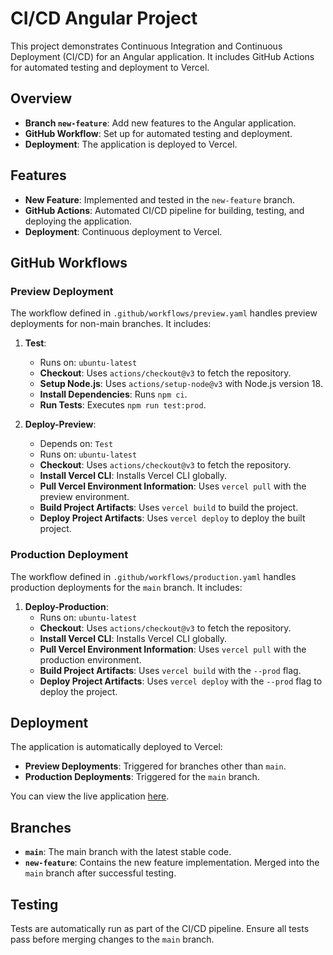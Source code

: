 # CI/CD Angular Project

This project demonstrates Continuous Integration and Continuous Deployment (CI/CD) for an Angular application. It includes GitHub Actions for automated testing and deployment to Vercel.

## Overview

- **Branch `new-feature`**: Add new features to the Angular application.
- **GitHub Workflow**: Set up for automated testing and deployment.
- **Deployment**: The application is deployed to Vercel.

## Features

- **New Feature**: Implemented and tested in the `new-feature` branch.
- **GitHub Actions**: Automated CI/CD pipeline for building, testing, and deploying the application.
- **Deployment**: Continuous deployment to Vercel.

## GitHub Workflows

### Preview Deployment

The workflow defined in `.github/workflows/preview.yaml` handles preview deployments for non-main branches. It includes:

1. **Test**:
   - Runs on: `ubuntu-latest`
   - **Checkout**: Uses `actions/checkout@v3` to fetch the repository.
   - **Setup Node.js**: Uses `actions/setup-node@v3` with Node.js version 18.
   - **Install Dependencies**: Runs `npm ci`.
   - **Run Tests**: Executes `npm run test:prod`.

2. **Deploy-Preview**:
   - Depends on: `Test`
   - Runs on: `ubuntu-latest`
   - **Checkout**: Uses `actions/checkout@v3` to fetch the repository.
   - **Install Vercel CLI**: Installs Vercel CLI globally.
   - **Pull Vercel Environment Information**: Uses `vercel pull` with the preview environment.
   - **Build Project Artifacts**: Uses `vercel build` to build the project.
   - **Deploy Project Artifacts**: Uses `vercel deploy` to deploy the built project.

### Production Deployment

The workflow defined in `.github/workflows/production.yaml` handles production deployments for the `main` branch. It includes:

1. **Deploy-Production**:
   - Runs on: `ubuntu-latest`
   - **Checkout**: Uses `actions/checkout@v3` to fetch the repository.
   - **Install Vercel CLI**: Installs Vercel CLI globally.
   - **Pull Vercel Environment Information**: Uses `vercel pull` with the production environment.
   - **Build Project Artifacts**: Uses `vercel build` with the `--prod` flag.
   - **Deploy Project Artifacts**: Uses `vercel deploy` with the `--prod` flag to deploy the project.

## Deployment

The application is automatically deployed to Vercel:

- **Preview Deployments**: Triggered for branches other than `main`.
- **Production Deployments**: Triggered for the `main` branch.

You can view the live application [here](https://ci-cd-angular.vercel.app).

## Branches

- **`main`**: The main branch with the latest stable code.
- **`new-feature`**: Contains the new feature implementation. Merged into the `main` branch after successful testing.

## Testing

Tests are automatically run as part of the CI/CD pipeline. Ensure all tests pass before merging changes to the `main` branch.
